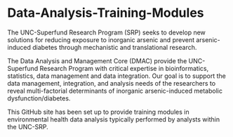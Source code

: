 # Data-Analysis-Training-Modules

The UNC-Superfund Research Program (SRP) seeks to develop new solutions for reducing exposure to inorganic arsenic and prevent arsenic-induced diabetes through mechanistic and translational research.

The Data Analysis and Management Core (DMAC) provide the UNC-Superfund Research Program with critical expertise in bioinformatics, statistics, data management and data integration. Our goal is to support the data management, integration, and analysis needs of the researchers to reveal multi-factorial determinants of inorganic arsenic-induced metabolic dysfunction/diabetes.

This GitHub site has been set up to provide training modules in environmental health data analysis typically performed by analysts within the UNC-SRP. 
